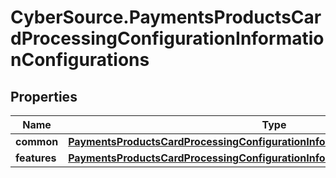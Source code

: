 # CyberSource.PaymentsProductsCardProcessingConfigurationInformationConfigurations

## Properties
Name | Type | Description | Notes
------------ | ------------- | ------------- | -------------
**common** | [**PaymentsProductsCardProcessingConfigurationInformationConfigurationsCommon**](PaymentsProductsCardProcessingConfigurationInformationConfigurationsCommon.md) |  | [optional] 
**features** | [**PaymentsProductsCardProcessingConfigurationInformationConfigurationsFeatures**](PaymentsProductsCardProcessingConfigurationInformationConfigurationsFeatures.md) |  | [optional] 


